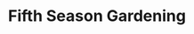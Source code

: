 ---
title: "Fifth Season Gardening"
url: /charlottesville/fifth-season-gardening/
shop: garden centre
---